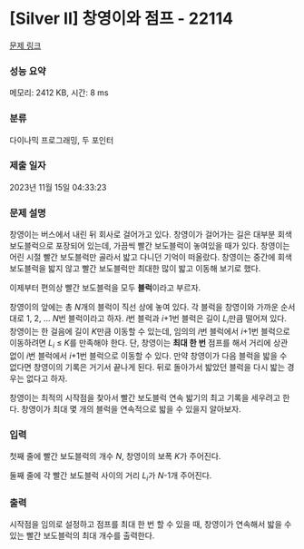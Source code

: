 # [Silver II] 창영이와 점프 - 22114 

[문제 링크](https://www.acmicpc.net/problem/22114) 

### 성능 요약

메모리: 2412 KB, 시간: 8 ms

### 분류

다이나믹 프로그래밍, 두 포인터

### 제출 일자

2023년 11월 15일 04:33:23

### 문제 설명

<p>창영이는 버스에서 내린 뒤 회사로 걸어가고 있다. 창영이가 걸어가는 길은 대부분 회색 보도블럭으로 포장되어 있는데, 가끔씩 빨간 보도블럭이 놓여있을 때가 있다. 창영이는 어린 시절 빨간 보도블럭만 골라서 밟고 다니던 기억이 떠올랐다. 창영이는 중간에 회색 보도블럭을 밟지 않고 빨간 보도블럭만 최대한 많이 밟고 이동해 보기로 했다.</p>

<p>이제부터 편의상 빨간 보도블럭을 모두 <strong>블럭</strong>이라고 부르자.</p>

<p>창영이의 앞에는 총 <em>N</em>개의 블럭이 직선 상에 놓여 있다. 각 블럭을 창영이와 가까운 순서대로 1, 2, ... <em>N</em>번 블럭이라고 하자. <em>i</em>번 블럭과 <em>i</em>+1번 블럭은 길이 <em>L<sub>i</sub></em>만큼 떨어져 있다. 창영이는 한 걸음에 길이 <em>K</em>만큼 이동할 수 있는데, 임의의 <em>i</em>번 블럭에서 <em>i</em>+1번 블럭으로 이동하려면 <em>L<sub>i</sub></em> ≤ <em>K</em>를 만족해야 한다. 단, 창영이는 <strong>최대 한 번</strong> 점프를 해서 거리에 상관 없이 <em>i</em>번 블럭에서 <em>i</em>+1번 블럭으로 이동할 수 있다. 만약 창영이가 다음 블럭을 밟을 수 없다면 창영이의 기록은 거기서 끝나게 된다. 뒤로 돌아가서 밟았던 블럭을 다시 밟는 경우는 없다고 하자.</p>

<p>창영이는 최적의 시작점을 찾아서 빨간 보도블럭 연속 밟기의 최고 기록을 세우려고 한다. 창영이가 최대 몇 개의 블럭을 연속적으로 밟을 수 있을지 알아보자.</p>

### 입력 

 <p>첫째 줄에 빨간 보도블럭의 개수 <em>N</em>, 창영이의 보폭 <em>K</em>가 주어진다.</p>

<p>둘째 줄에 각 빨간 보도블럭 사이의 거리 <em>L<sub>i</sub></em>가 <em>N</em>-1개 주어진다.</p>

### 출력 

 <p>시작점을 임의로 설정하고 점프를 최대 한 번 할 수 있을 때, 창영이가 연속해서 밟을 수 있는 빨간 보도블럭의 최대 개수를 출력한다.</p>

